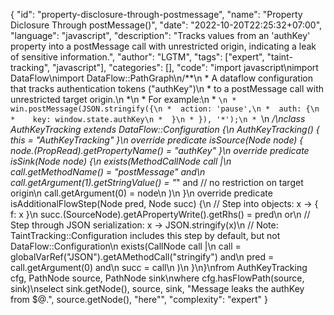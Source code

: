 {
"id": "property-disclosure-through-postmessage",
"name": "Property Diclosure Through postMessage()",
"date": "2022-10-20T22:25:32+07:00",
"language": "javascript",
"description": "Tracks values from an 'authKey' property into a postMessage call with unrestricted origin, indicating a leak of sensitive information.",
"author": "LGTM",
"tags": ["expert", "taint-tracking", "javascript"],
"categories": [],
"code": "import javascript\nimport DataFlow\nimport DataFlow::PathGraph\n/**\n * A dataflow configuration that tracks authentication tokens (\"authKey\")\n * to a postMessage call with unrestricted target origin.\n *\n * For example:\n * ```\n * win.postMessage(JSON.stringify({\n *  action: 'pause',\n *  auth: {\n *    key: window.state.authKey\n *  }\n * }), '*');\n * ```\n */\nclass AuthKeyTracking extends DataFlow::Configuration {\n  AuthKeyTracking() { this = \"AuthKeyTracking\" }\n  override predicate isSource(Node node) { node.(PropRead).getPropertyName() = \"authKey\" }\n  override predicate isSink(Node node) {\n    exists(MethodCallNode call |\n      call.getMethodName() = \"postMessage\" and\n      call.getArgument(1).getStringValue() = \"*\" and // no restriction on target origin\n      call.getArgument(0) = node\n    )\n  }\n  override predicate isAdditionalFlowStep(Node pred, Node succ) {\n    // Step into objects: x -> { f: x }\n    succ.(SourceNode).getAPropertyWrite().getRhs() = pred\n    or\n    // Step through JSON serialization: x -> JSON.stringify(x)\n    // Note: TaintTracking::Configuration includes this step by default, but not DataFlow::Configuration\n    exists(CallNode call |\n      call = globalVarRef(\"JSON\").getAMethodCall(\"stringify\") and\n      pred = call.getArgument(0) and\n      succ = call\n    )\n  }\n}\nfrom AuthKeyTracking cfg, PathNode source, PathNode sink\nwhere cfg.hasFlowPath(source, sink)\nselect sink.getNode(), source, sink, \"Message leaks the authKey from $@.\", source.getNode(), \"here\"",
"complexity": "expert"
}
